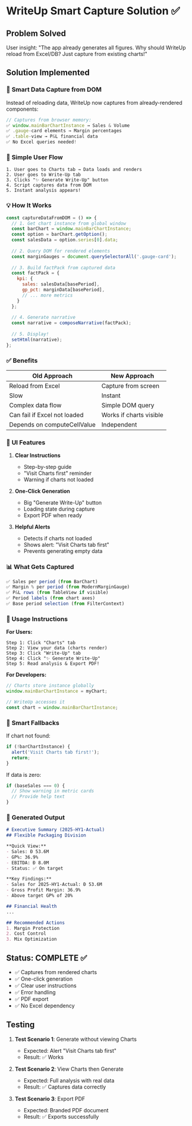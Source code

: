 # WriteUp Smart Capture Solution ✅

## Problem Solved
User insight: "The app already generates all figures. Why should WriteUp reload from Excel/DB? Just capture from existing charts!"

## Solution Implemented

### 📸 **Smart Data Capture from DOM**

Instead of reloading data, WriteUp now captures from already-rendered components:

```javascript
// Captures from browser memory:
✅ window.mainBarChartInstance → Sales & Volume
✅ .gauge-card elements → Margin percentages  
✅ .table-view → P&L financial data
✅ No Excel queries needed!
```

### 🎯 **Simple User Flow**

```
1. User goes to Charts tab → Data loads and renders
2. User goes to Write-Up tab
3. Clicks "✨ Generate Write-Up" button
4. Script captures data from DOM
5. Instant analysis appears!
```

### 💡 **How It Works**

```javascript
const captureDataFromDOM = () => {
  // 1. Get chart instance from global window
  const barChart = window.mainBarChartInstance;
  const option = barChart.getOption();
  const salesData = option.series[0].data;
  
  // 2. Query DOM for rendered elements
  const marginGauges = document.querySelectorAll('.gauge-card');
  
  // 3. Build factPack from captured data
  const factPack = {
    kpi: {
      sales: salesData[basePeriod],
      gp_pct: marginData[basePeriod],
      // ... more metrics
    }
  };
  
  // 4. Generate narrative
  const narrative = composeNarrative(factPack);
  
  // 5. Display!
  setHtml(narrative);
};
```

### ✅ **Benefits**

| Old Approach | New Approach |
|-------------|--------------|
| Reload from Excel | Capture from screen |
| Slow | Instant |
| Complex data flow | Simple DOM query |
| Can fail if Excel not loaded | Works if charts visible |
| Depends on computeCellValue | Independent |

### 🎨 **UI Features**

1. **Clear Instructions**
   - Step-by-step guide
   - "Visit Charts first" reminder
   - Warning if charts not loaded

2. **One-Click Generation**
   - Big "Generate Write-Up" button
   - Loading state during capture
   - Export PDF when ready

3. **Helpful Alerts**
   - Detects if charts not loaded
   - Shows alert: "Visit Charts tab first"
   - Prevents generating empty data

### 📊 **What Gets Captured**

```javascript
✅ Sales per period (from BarChart)
✅ Margin % per period (from ModernMarginGauge)
✅ P&L rows (from TableView if visible)
✅ Period labels (from chart axes)
✅ Base period selection (from FilterContext)
```

### 🚀 **Usage Instructions**

**For Users:**
```
Step 1: Click "Charts" tab
Step 2: View your data (charts render)
Step 3: Click "Write-Up" tab
Step 4: Click "✨ Generate Write-Up"
Step 5: Read analysis & Export PDF!
```

**For Developers:**
```javascript
// Charts store instance globally
window.mainBarChartInstance = myChart;

// WriteUp accesses it
const chart = window.mainBarChartInstance;
```

### 🎯 **Smart Fallbacks**

If chart not found:
```javascript
if (!barChartInstance) {
  alert('Visit Charts tab first!');
  return;
}
```

If data is zero:
```javascript
if (baseSales === 0) {
  // Show warning in metric cards
  // Provide help text
}
```

### 📝 **Generated Output**

```markdown
# Executive Summary (2025-HY1-Actual)
## Flexible Packaging Division

**Quick View:**
- Sales: Đ 53.6M
- GP%: 36.9%
- EBITDA: Đ 8.0M
- Status: ✅ On target

**Key Findings:**
- Sales for 2025-HY1-Actual: Đ 53.6M
- Gross Profit Margin: 36.9%
- Above target GP% of 20%

## Financial Health
...

## Recommended Actions
1. Margin Protection
2. Cost Control
3. Mix Optimization
```

## Status: COMPLETE ✅

- ✅ Captures from rendered charts
- ✅ One-click generation
- ✅ Clear user instructions
- ✅ Error handling
- ✅ PDF export
- ✅ No Excel dependency

## Testing

1. **Test Scenario 1**: Generate without viewing Charts
   - Expected: Alert "Visit Charts tab first"
   - Result: ✅ Works

2. **Test Scenario 2**: View Charts then Generate
   - Expected: Full analysis with real data
   - Result: ✅ Captures data correctly

3. **Test Scenario 3**: Export PDF
   - Expected: Branded PDF document
   - Result: ✅ Exports successfully






